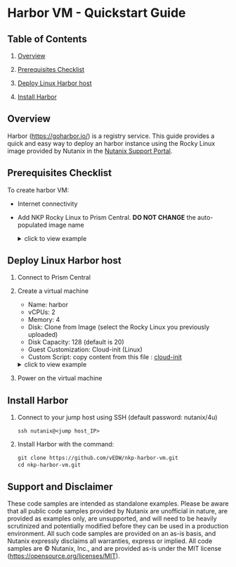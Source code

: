 # Harbor VM - Quickstart Guide

## Table of Contents

1. [Overview](#overview)

1. [Prerequisites Checklist](#prerequisites-checklist)

1. [Deploy Linux Harbor host](#deploy-linux-harbor-host)

1. [Install Harbor](#install-harbor)

## Overview

Harbor (https://goharbor.io/) is a registry service.
This guide provides a quick and easy way to deploy an harbor instance using the Rocky Linux image provided by Nutanix in the [Nutanix Support Portal](https://portal.nutanix.com/page/downloads?product=nkp).

## Prerequisites Checklist

To create harbor VM:

- Internet connectivity
- Add NKP Rocky Linux to Prism Central. **DO NOT CHANGE** the auto-populated image name

    <details>
    <summary>click to view example</summary>
    <IMG src="./images/add_nkp_rocky_os_image.png" atl="Add NKP Rocky OS image" />
    </details>



## Deploy Linux Harbor host

1. Connect to Prism Central

1. Create a virtual machine

    - Name: harbor
    - vCPUs: 2
    - Memory: 4
    - Disk: Clone from Image (select the Rocky Linux you previously uploaded)
    - Disk Capacity: 128 (default is 20)
    - Guest Customization: Cloud-init (Linux)
    - Custom Script:
        copy content from this file : [cloud-init](./cloud-init)

    <details>
    <summary>click to view example</summary>
    <IMG src="./images/create_vm_summary.png" atl="Create VM summary" />
    </details>

1. Power on the virtual machine

## Install Harbor

1. Connect to your jump host using SSH (default password: nutanix/4u)

    ```shell
    ssh nutanix@<jump host_IP>
    ```

1. Install Harbor with the command:

    ```shell
    git clone https://github.com/vEDW/nkp-harbor-vm.git
    cd nkp-harbor-vm.git
    
    ```


    

## Support and Disclaimer

These code samples are intended as standalone examples. Please be aware that all public code samples provided by Nutanix are unofficial in nature, are provided as examples only, are unsupported, and will need to be heavily scrutinized and potentially modified before they can be used in a production environment. All such code samples are provided on an as-is basis, and Nutanix expressly disclaims all warranties, express or implied. All code samples are © Nutanix, Inc., and are provided as-is under the MIT license (<https://opensource.org/licenses/MIT>).
